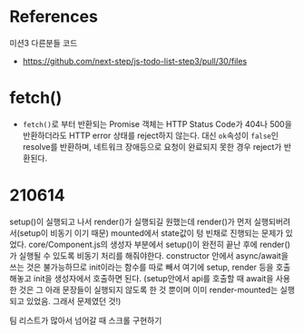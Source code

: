 # References

미션3 다른분들 코드

- https://github.com/next-step/js-todo-list-step3/pull/30/files

# fetch()

- `fetch()`로 부터 반환되는 Promise 객체는 HTTP Status Code가 404나 500을 반환하더라도 HTTP error 상태를 reject하지 않는다. 대신 `ok`속성이 `false`인 resolve를 반환하며, 네트워크 장애등으로 요청이 완료되지 못한 경우 reject가 반환된다.

# 210614

setup()이 실행되고 나서 render()가 실행되길 원했는데 render()가 먼저 실행되버려서(setup이 비동기 이기 때문) mounted에서 state값이 텅 빈채로 진행되는 문제가 있었다.
core/Component.js의 생성자 부분에서 setup()이 완전히 끝난 후에 render()가 실행될 수 있도록 비동기 처리를 해줘야한다. constructor 안에서 async/await을 쓰는 것은 불가능하므로 init이라는 함수를 따로 빼서 여기에 setup, render 등을 호출해놓고 init을 생성자에서 호출하면 된다.
(setup안에서 api를 호출할 때 await을 사용한 것은 그 아래 문장들이 실행되지 않도록 한 것 뿐이며 이미 render-mounted는 실행되고 있었음. 그래서 문제였던 것!)

팀 리스트가 많아서 넘어갈 때 스크롤 구현하기

